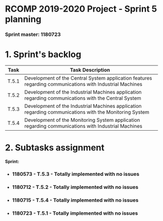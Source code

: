 RCOMP 2019-2020 Project - Sprint 5 planning
===========================================
### Sprint master: 1180723 ###

# 1. Sprint's backlog #

| Task | Task Description |  	
|---	|---	|
| T.5.1	|  Development of the Central System application features regarding communications with Industrial Machines	|
| T.5.2 |  Development of the Industrial Machines application regarding communications with the Central System	|
| T.5.3	|  Development   of   the   Industrial   Machines   application   regarding communications   with   the Monitoring System	|
| T.5.4 |  Development  of  the  Monitoring  System  application  regarding  communications  with  Industrial Machines	|
  
# 2. Subtasks assignment #

#### Sprint: ####
  * ### 1180573 - T.5.3 - Totally implemented with no issues

  * ### 1180712 - T.5.2 - Totally implemented with no issues
  
  * ### 1180715 - T.5.4 - Totally implemented with no issues
  
  * ### 1180723 - T.5.1 - Totally implemented with no issues

